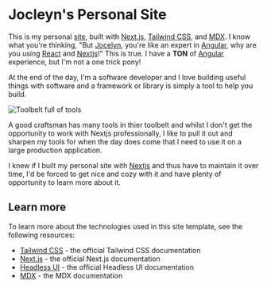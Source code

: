 # Jocleyn's Personal Site

This is my personal [site](https://jocelynknight.dev), built with [Next.js](https://nextjs.org), [Tailwind CSS](https://tailwindcss.com), and [MDX](https://mdxjs.com).
I know what you're thinking, "But [Jocelyn](https://jocelynknight.dev), you're like an expert in [Angular](https://angular.dev), why are you
using [React](https://react.dev) and [Nextjs](https://nextjs.org)!"
This is true. I have a **TON** of [Angular](https://angular.dev) experience, but I'm not a one trick pony!

At the end of the day, I'm a software developer and I love building useful things with software and a framework or library
is simply a tool to help you build.

![Toolbelt full of tools](https://stock.adobe.com/images/tool-belt/90483284)

A good craftsman has many tools in thier toolbelt and whilst I don't
get the opportunity to work with Nextjs professionally, I like to pull it out and sharpen my tools
for when the day does come that I need to use it on a large production application.

I knew if I built my personal site with [Nextjs](https://nextjs.org) and thus have to maintain it over time,
I'd be forced to get nice and cozy with it and have plenty of opportunity to learn more about it.

## Learn more

To learn more about the technologies used in this site template, see the following resources:

- [Tailwind CSS](https://tailwindcss.com/docs) - the official Tailwind CSS documentation
- [Next.js](https://nextjs.org/docs) - the official Next.js documentation
- [Headless UI](https://headlessui.dev) - the official Headless UI documentation
- [MDX](https://mdxjs.com) - the MDX documentation
